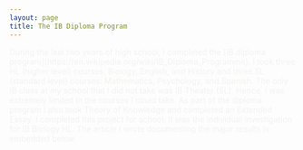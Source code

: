 ```yaml
---
layout: page
title: The IB Diploma Program
---
```


<span style="color:#f2f2f0">
During the last two years of high school, I completed the [IB diploma program](https://en.wikipedia.org/wiki/IB_Diploma_Programme). I took
three HL (higher level) courses: Biology, English, and History and three SL (standard level) courses: Mathematics, Psychology, and Spanish.
The only IB class at my school that I did not take was IB Theater (SL). Hence, I was extremely limited in the courses I could take. As part
of the diploma program I also took Theory of Knowledge and completed an Extended Essay.
</span>

<span style="color:#f2f2f0">
I completed this project for school. It was the individual investigation for IB Biology HL. The article I wrote documenting the major results is embedded below.
</span>
